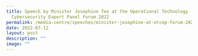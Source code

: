 ```yaml
---
title: Speech by Minister Josephine Teo at the Operational Technology
  Cybersecurity Expert Panel Forum 2022
permalink: /media-centre/speeches/minister-josephine-at-otcep-forum-2022/
date: 2022-07-12
layout: post
description: ""
image: ""
---
```

